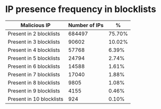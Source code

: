 # IP presence frequency in blocklists
| Malicious IP | Number of IPs | % |
|----|----|----|
| Present in 2 blocklists | 684497 | 75.70% |
| Present in 3 blocklists | 90602 | 10.02% |
| Present in 4 blocklists | 57768 | 6.39% |
| Present in 5 blocklists | 24794 | 2.74% |
| Present in 6 blocklists | 14588 | 1.61% |
| Present in 7 blocklists | 17040 | 1.88% |
| Present in 8 blocklists | 9805 | 1.08% |
| Present in 9 blocklists | 4155 | 0.46% |
| Present in 10 blocklists | 924 | 0.10% |
